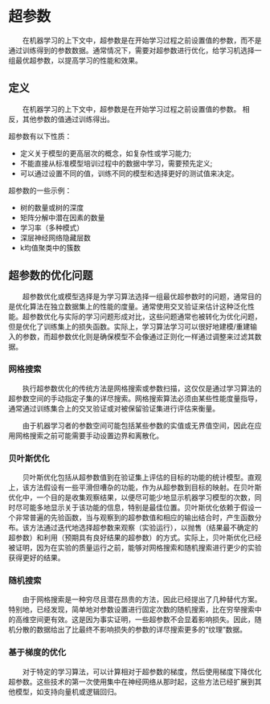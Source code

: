 # 超参数
&emsp;&emsp;在机器学习的上下文中，超参数是在开始学习过程之前设置值的参数，而不是通过训练得到的参数数据。通常情况下，需要对超参数进行优化，给学习机选择一组最优超参数，以提高学习的性能和效果。

## 定义
&emsp;&emsp;在机器学习的上下文中，超参数是在开始学习过程之前设置值的参数。 相反，其他参数的值通过训练得出。

超参数有以下性质：
- 定义关于模型的更高层次的概念，如复杂性或学习能力;
- 不能直接从标准模型培训过程中的数据中学习，需要预先定义;
- 可以通过设置不同的值，训练不同的模型和选择更好的测试值来决定。

超参数的一些示例：
- 树的数量或树的深度
- 矩阵分解中潜在因素的数量
- 学习率（多种模式）
- 深层神经网络隐藏层数
- k均值聚类中的簇数

## 超参数的优化问题
&emsp;&emsp;超参数优化或模型选择是为学习算法选择一组最优超参数时的问题，通常目的是优化算法在独立数据集上的性能的度量。通常使用交叉验证来估计这种泛化性能。超参数优化与实际的学习问题形成对比，这些问题通常也被转化为优化问题，但是优化了训练集上的损失函数。实际上，学习算法学习可以很好地建模/重建输入的参数，而超参数优化则是确保模型不会像通过正则化一样通过调整来过滤其数据。

### 网格搜索
&emsp;&emsp;执行超参数优化的传统方法是网格搜索或参数扫描，这仅仅是通过学习算法的超参数空间的手动指定子集的详尽搜索。网格搜索算法必须由某些性能度量指导，通常通过训练集合上的交叉验证或对被保留验证集进行评估来衡量。

&emsp;&emsp;由于机器学习者的参数空间可能包括某些参数的实值或无界值空间，因此在应用网格搜索之前可能需要手动设置边界和离散化。

### 贝叶斯优化
&emsp;&emsp;贝叶斯优化包括从超参数值到在验证集上评估的目标的功能的统计模型。直观上，该方法假设有一些平滑但嘈杂的功能，作为从超参数到目标的映射。在贝叶斯优化中，一个目的是收集观察结果，以便尽可能少地显示机器学习模型的次数，同时尽可能多地显示关于该功能的信息，特别是最佳位置。贝叶斯优化依赖于假设一个非常普遍的先验函数，当与观察到的超参数值和相应的输出结合时，产生函数分布。该方法通过迭代地选择超参数来观察（实验运行），以抛售（结果最不确定的超参数）和利用（预期具有良好结果的超参数）的方式。实际上，贝叶斯优化已经被证明，因为在实验的质量运行之前，能够对网格搜索和随机搜索进行更少的实验获得更好的结果。

### 随机搜索
&emsp;&emsp;由于网格搜索是一种穷尽且潜在昂贵的方法，因此已经提出了几种替代方案。特别地，已经发现，简单地对参数设置进行固定次数的随机搜索，比在穷举搜索中的高维空间更有效。这是因为事实证明，一些超参数不会显着影响损失。因此，随机分散的数据给出了比最终不影响损失的参数的详尽搜索更多的“纹理”数据。

### 基于梯度的优化
&emsp;&emsp;对于特定的学习算法，可以计算相对于超参数的梯度，然后使用梯度下降优化超参数。这些技术的第一次使用集中在神经网络从那时起，这些方法已经扩展到其他模型，如支持向量机或逻辑回归。
